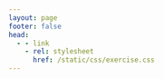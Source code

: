 ```yaml
---
layout: page
footer: false
head:
  - - link
    - rel: stylesheet
      href: /static/css/exercise.css
---
```


<script setup>
import Exercise from '../components/Exercise.vue'

const exData = {
  subject: '下列哪个语句在Python中是非法的？',
  options: [
    {label: 'x = (y = z + 1)', answer: true},
    {label: 'x = y = z = 1'},
    {label: 'x, y = y, x'},
    {label: 'x += y'},
  ],
  tags: ['赋值运算'],
}
</script>

<Exercise :exData="exData" />
